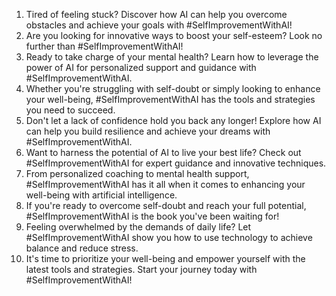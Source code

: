 1. Tired of feeling stuck? Discover how AI can help you overcome obstacles and achieve your goals with #SelfImprovementWithAI!
2. Are you looking for innovative ways to boost your self-esteem? Look no further than #SelfImprovementWithAI!
3. Ready to take charge of your mental health? Learn how to leverage the power of AI for personalized support and guidance with #SelfImprovementWithAI.
4. Whether you're struggling with self-doubt or simply looking to enhance your well-being, #SelfImprovementWithAI has the tools and strategies you need to succeed.
5. Don't let a lack of confidence hold you back any longer! Explore how AI can help you build resilience and achieve your dreams with #SelfImprovementWithAI.
6. Want to harness the potential of AI to live your best life? Check out #SelfImprovementWithAI for expert guidance and innovative techniques.
7. From personalized coaching to mental health support, #SelfImprovementWithAI has it all when it comes to enhancing your well-being with artificial intelligence.
8. If you're ready to overcome self-doubt and reach your full potential, #SelfImprovementWithAI is the book you've been waiting for!
9. Feeling overwhelmed by the demands of daily life? Let #SelfImprovementWithAI show you how to use technology to achieve balance and reduce stress.
10. It's time to prioritize your well-being and empower yourself with the latest tools and strategies. Start your journey today with #SelfImprovementWithAI!
